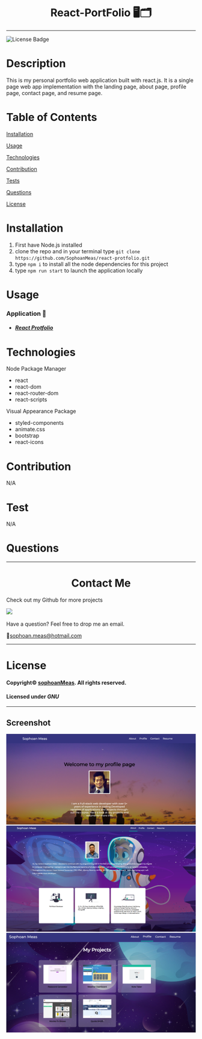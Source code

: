 <h1 align="center">React-PortFolio 🖥️🗂️</h1>

---

![License Badge](https://img.shields.io/github/license/sophoanMeas/professional-readme-generator?&logo=GNU)

# Description

This is my personal portfolio web application built with react.js. It is a single page web app implementation with the landing page, about page, profile page, contact page, and resume page.

# Table of Contents

[Installation](#installation)

[Usage](#usage)

[Technologies](#technologies)

[Contribution](#contribution)

[Tests](#test)

[Questions](#questions)

[License](#license)

# Installation

1. First have Node.js installed
2. clone the repo and in your terminal type `git clone https://github.com/SophoanMeas/react-protfolio.git`
3. type `npm i` to install all the node dependencies for this project
4. type `npm run start` to launch the application locally

# Usage
### Application 🎥

* <a href="https://sophoanmeas.github.io/react-protfolio/" target="_blank"><h4> *React Protfolio*</a>
# Technologies
Node Package Manager
* react
* react-dom
* react-router-dom
* react-scripts


Visual Appearance Package
* styled-components
* animate.css
* bootstrap
* react-icons
# Contribution

N/A

# Test

N/A
# Questions

---

<h1 align="center">Contact Me</h1>

Check out my Github for more projects

[![](https://img.shields.io/badge/github-blue?style=for-the-badge)](https://github.com/sophoanMeas)

Have a question? Feel free to drop me an email.

📧[sophoan.meas@hotmail.com](mailto:sophoan.meas@hotmail.com)

---
# License

#### Copyright© [sophoanMeas](https://github.com/sophoanMeas). All rights reserved.
#### Licensed under *GNU*

---
## Screenshot

![Alt text](./src/assets/images/screenshots/image1.png)
![Alt text](./src/assets/images/screenshots/image2.png)
![Alt text](./src/assets/images/screenshots/image3.png)